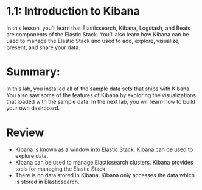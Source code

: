# 1.1: Introduction to Kibana

In this lesson, you’ll learn that Elasticsearch, Kibana, Logstash, and Beats are components of the Elastic Stack. You’ll also learn how Kibana can be used to manage the Elastic Stack and used to add, explore, visualize, present, and share your data.

# Summary:

In this lab, you installed all of the sample data sets that ships with Kibana. You also saw some of the features of Kibana by exploring the visualizations that loaded with the sample data. In the next lab, you will learn how to build your own dashboard.

# Review

- Kibana is known as a window into Elastic Stack. Kibana can be used to explore data.
- Kibana can be used to manage Elasticsearch clusters. Kibana provides tools for managing the Elastic Stack.
- There is no data stored in Kibana. Kibana only accesses the data which is stored in Elasticsearch.


